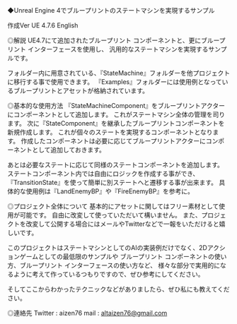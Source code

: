 ◆Unreal Engine 4でブループリントのステートマシンを実現するサンプル

作成Ver UE 4.7.6 English

◎解説
UE4.7にて追加されたブループリント コンポーネントと、更にブループリント インターフェースを使用し、
汎用的なステートマシンを実現するサンプルです。

フォルダー内に用意されている、『StateMachine』フォルダーを他プロジェクトに移行する事で使用できます。
『Examples』フォルダーには使用例となっているブループリントとアセットが格納されています。

◎基本的な使用方法
『StateMachineComponent』をブループリントアクターにコンポーネントとして追加します。
これがステートマシン全体の管理を司ります。
次に『StateComponent』を継承したブループリントコンポーネントを新規作成します。
これが個々のステートを実現するコンポーネントとなります。
作成したコンポーネントは必要に応じてブループリントアクターにコンポーネントとして追加しておきます。

あとは必要なステートに応じて同様のステートコンポーネントを追加します。
ステートコンポーネント内では自由にロジックを作成する事ができ、
『TransitionState』を使って簡単に別ステートへと遷移する事が出来ます。
具体的な使用例は『LandEnemyBP』や『FireEnemyBP』を参考に。

◎プロジェクト全体について
基本的にアセットに関してはフリー素材として使用が可能です。
自由に改変して使っていただいて構いません。
また、プロジェクトを改変して公開する場合にはメールやTwitterなどで一報をいただけると嬉しいです。

このプロジェクトはステートマシンとしてのAIの実装例だけでなく、2Dアクションゲームとしての最低限のサンプルや
ブループリント コンポーネントの使い方、ブループリント インターフェースの使い方など、
様々な部分で実用的になるように考えて作っているつもりですので、ぜひ参考にしてください。

そしてここからわかったテクニックなどがありましたら、ぜひ私にも教えてください。

◎連絡先
Twitter : aizen76
mail : altaizen76@gmail.com
